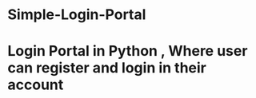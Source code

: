 # Simple-Login-Portal
# Login Portal in Python , Where user can register and login in their account
